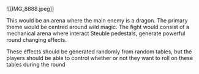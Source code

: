 ![[IMG_8888.jpeg]]

This would be an arena where the main enemy is a dragon. The primary theme would be centred around wild magic. The fight would consist of a mechanical arena where interact Steuble pedestals, generate powerful round changing effects.

These effects should be generated randomly from random tables, but the players should be able to control whether or not they want to roll on these tables during the round